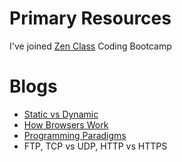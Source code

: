 # Primary Resources
I've joined [Zen Class](https://www.guvi.in/full-stack-development-course-with-javascript-ZenClass) Coding Bootcamp
# Blogs
* [Static vs Dynamic](https://hackernoon.com/i-finally-understand-static-vs-dynamic-typing-and-you-will-too-ad0c2bd0acc7)
* [How Browsers Work](http://taligarsiel.com/Projects/howbrowserswork1.htm#The_rendering_engine)
* [Programming Paradigms](https://cs.lmu.edu/~ray/notes/paradigms/#:~:text=A%20programming%20paradigm%20is%20a,thing%20(like%20a%20language))
* FTP, TCP vs UDP, HTTP vs HTTPS
